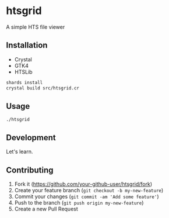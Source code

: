 # htsgrid

A simple HTS file viewer

## Installation

* Crystal
* GTK4
* HTSLib

```sh
shards install
crystal build src/htsgrid.cr
```


## Usage

```
./htsgrid
```

## Development

Let's learn.

## Contributing

1. Fork it (<https://github.com/your-github-user/htsgrid/fork>)
2. Create your feature branch (`git checkout -b my-new-feature`)
3. Commit your changes (`git commit -am 'Add some feature'`)
4. Push to the branch (`git push origin my-new-feature`)
5. Create a new Pull Request
